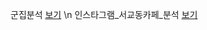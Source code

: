 군집분석 [보기](https://kuma987.github.io/Bigdata-campus/Code/R/군집분석.html) \n
인스타그램_서교동카페_분석 [보기](https://kuma987.github.io/Bigdata-campus/Code/R/인스타그램_서교동카페_분석.html)
